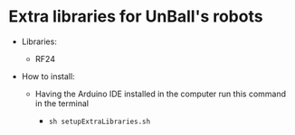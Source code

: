 # Extra libraries for UnBall's robots



- Libraries:

  - RF24

- How to install:

  - Having the Arduino IDE installed in the computer run this command in the terminal

    - `sh setupExtraLibraries.sh`
